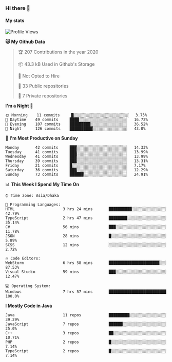 ### Hi there 👋

<!--
**Partha-SUST16/Partha-SUST16** is a ✨ _special_ ✨ repository because its `README.md` (this file) appears on your GitHub profile.

Here are some ideas to get you started:

- 🔭 I’m currently working on ... cloud based saas architecture
- 🌱 I’m currently learning ... cloud based saas architecture, .Net , angular 
<!---- 👯 I’m looking to collaborate on ...
 🤔 I’m looking for help with ... 

- 💬 Ask me about ... anything relate to code
- 📫 How to reach me: ...
- 😄 Pronouns: ...
- ⚡ Fun fact: ...-->
#### My stats

<!--START_SECTION:waka-->
![Profile Views](http://img.shields.io/badge/Profile%20Views-0-blue)

**🐱 My Github Data** 

> 🏆 207 Contributions in the year 2020
 > 
> 📦 43.3 kB Used in Github's Storage 
 > 
> 🚫 Not Opted to Hire
 > 
> 📜 33 Public repositories
 > 
> 🔑 7 Private repositories 

**I'm a Night 🦉** 

```text
🌞 Morning    11 commits     █░░░░░░░░░░░░░░░░░░░░░░░░   3.75% 
🌆 Daytime    49 commits     ████░░░░░░░░░░░░░░░░░░░░░   16.72% 
🌃 Evening    107 commits    █████████░░░░░░░░░░░░░░░░   36.52% 
🌙 Night      126 commits    ██████████░░░░░░░░░░░░░░░   43.0%

```
📅 **I'm Most Productive on Sunday** 

```text
Monday       42 commits     ███░░░░░░░░░░░░░░░░░░░░░░   14.33% 
Tuesday      41 commits     ███░░░░░░░░░░░░░░░░░░░░░░   13.99% 
Wednesday    41 commits     ███░░░░░░░░░░░░░░░░░░░░░░   13.99% 
Thursday     39 commits     ███░░░░░░░░░░░░░░░░░░░░░░   13.31% 
Friday       21 commits     █░░░░░░░░░░░░░░░░░░░░░░░░   7.17% 
Saturday     36 commits     ███░░░░░░░░░░░░░░░░░░░░░░   12.29% 
Sunday       73 commits     ██████░░░░░░░░░░░░░░░░░░░   24.91%

```


📊 **This Week I Spend My Time On** 

```text
⌚︎ Time zone: Asia/Dhaka

💬 Programming Languages: 
HTML                     3 hrs 24 mins       ██████████░░░░░░░░░░░░░░░   42.79% 
TypeScript               2 hrs 47 mins       ████████░░░░░░░░░░░░░░░░░   35.14% 
C#                       56 mins             ███░░░░░░░░░░░░░░░░░░░░░░   11.78% 
JSON                     28 mins             █░░░░░░░░░░░░░░░░░░░░░░░░   5.89% 
SCSS                     12 mins             ░░░░░░░░░░░░░░░░░░░░░░░░░   2.72%

🔥 Code Editors: 
WebStorm                 6 hrs 58 mins       ██████████████████████░░░   87.53% 
Visual Studio            59 mins             ███░░░░░░░░░░░░░░░░░░░░░░   12.47%

💻 Operating System: 
Windows                  7 hrs 57 mins       █████████████████████████   100.0%

```

**I Mostly Code in Java** 

```text
Java                     11 repos            █████████░░░░░░░░░░░░░░░░   39.29% 
JavaScript               7 repos             ██████░░░░░░░░░░░░░░░░░░░   25.0% 
C++                      3 repos             ██░░░░░░░░░░░░░░░░░░░░░░░   10.71% 
PHP                      2 repos             █░░░░░░░░░░░░░░░░░░░░░░░░   7.14% 
TypeScript               2 repos             █░░░░░░░░░░░░░░░░░░░░░░░░   7.14%

```



<!--END_SECTION:waka-->

